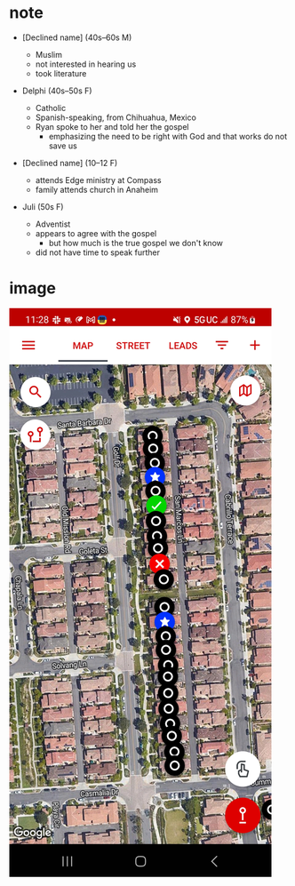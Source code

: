 # note

- [Declined name] (40s–60s M)
  - Muslim
  - not interested in hearing us
  - took literature

- Delphi (40s–50s F)
  - Catholic
  - Spanish-speaking, from Chihuahua, Mexico
  - Ryan spoke to her and told her the gospel
    - emphasizing the need to be right with God and that works do not save us

- [Declined name] (10–12 F)
  - attends Edge ministry at Compass
  - family attends church in Anaheim

- Juli (50s F)
  - Adventist
  - appears to agree with the gospel
    - but how much is the true gospel we don't know
  - did not have time to speak further

# image

![SalesRabbit](./res/Screenshot_20230211_232831_SalesRabbit.jpg)
